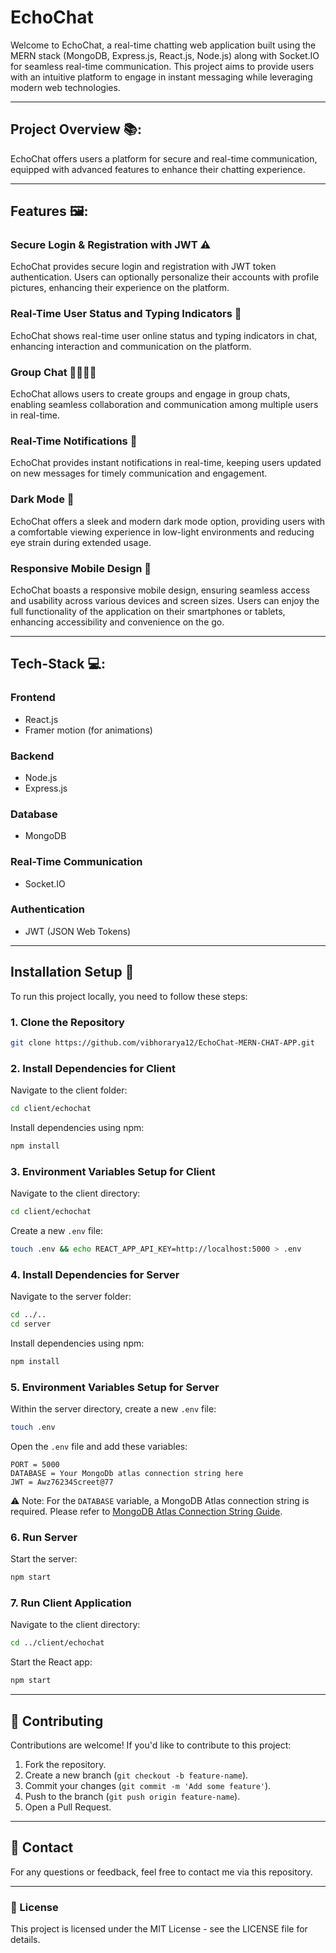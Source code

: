 # EchoChat

Welcome to EchoChat, a real-time chatting web application built using the MERN stack (MongoDB, Express.js, React.js, Node.js) along with Socket.IO for seamless real-time communication. This project aims to provide users with an intuitive platform to engage in instant messaging while leveraging modern web technologies.

---

## Project Overview 📚:

EchoChat offers users a platform for secure and real-time communication, equipped with advanced features to enhance their chatting experience.

---

## Features 🖼️:

### Secure Login & Registration with JWT ⚠️
EchoChat provides secure login and registration with JWT token authentication. Users can optionally personalize their accounts with profile pictures, enhancing their experience on the platform.

### Real-Time User Status and Typing Indicators 🤙
EchoChat shows real-time user online status and typing indicators in chat, enhancing interaction and communication on the platform.

### Group Chat 👨‍👩‍👦‍👦
EchoChat allows users to create groups and engage in group chats, enabling seamless collaboration and communication among multiple users in real-time.

### Real-Time Notifications 🔔
EchoChat provides instant notifications in real-time, keeping users updated on new messages for timely communication and engagement.

### Dark Mode 🌚
EchoChat offers a sleek and modern dark mode option, providing users with a comfortable viewing experience in low-light environments and reducing eye strain during extended usage.

### Responsive Mobile Design 📱
EchoChat boasts a responsive mobile design, ensuring seamless access and usability across various devices and screen sizes. Users can enjoy the full functionality of the application on their smartphones or tablets, enhancing accessibility and convenience on the go.

---

## Tech-Stack 💻:

### Frontend
- React.js
- Framer motion (for animations)

### Backend
- Node.js
- Express.js

### Database
- MongoDB

### Real-Time Communication
- Socket.IO

### Authentication
- JWT (JSON Web Tokens)

---

## Installation Setup 🧰

To run this project locally, you need to follow these steps:

### 1. Clone the Repository
```bash
git clone https://github.com/vibhorarya12/EchoChat-MERN-CHAT-APP.git
```

### 2. Install Dependencies for Client
Navigate to the client folder:
```bash
cd client/echochat
```
Install dependencies using npm:
```bash
npm install
```

### 3. Environment Variables Setup for Client
Navigate to the client directory:
```bash
cd client/echochat
```
Create a new `.env` file:
```bash
touch .env && echo REACT_APP_API_KEY=http://localhost:5000 > .env
```

### 4. Install Dependencies for Server
Navigate to the server folder:
```bash
cd ../..
cd server
```
Install dependencies using npm:
```bash
npm install
```

### 5. Environment Variables Setup for Server
Within the server directory, create a new `.env` file:
```bash
touch .env
```
Open the `.env` file and add these variables:
```
PORT = 5000
DATABASE = Your MongoDb atlas connection string here
JWT = Awz76234Screet@77
```
⚠️ Note: For the `DATABASE` variable, a MongoDB Atlas connection string is required. Please refer to [MongoDB Atlas Connection String Guide](https://www.mongodb.com/docs/guides/atlas/connection-string/).

### 6. Run Server
Start the server:
```bash
npm start
```

### 7. Run Client Application
Navigate to the client directory:
```bash
cd ../client/echochat
```
Start the React app:
```bash
npm start
```

---

## 🤝 Contributing

Contributions are welcome! If you'd like to contribute to this project:

1. Fork the repository.
2. Create a new branch (`git checkout -b feature-name`).
3. Commit your changes (`git commit -m 'Add some feature'`).
4. Push to the branch (`git push origin feature-name`).
5. Open a Pull Request.

---

## 📧 Contact

For any questions or feedback, feel free to contact me via this repository.

---

### 📜 License

This project is licensed under the MIT License - see the LICENSE file for details.

